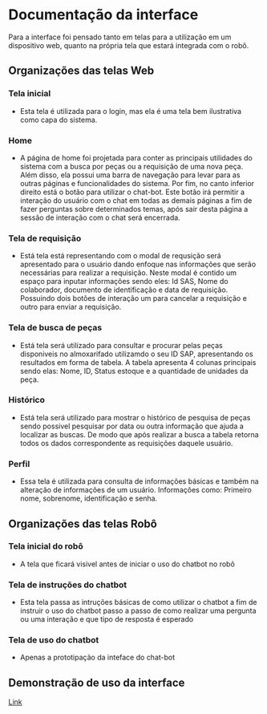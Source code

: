 # Documentação da interface
Para a interface foi pensado tanto em telas para a utilização em um dispositivo web, quanto na própria tela que estará integrada com o robô.

## Organizações das telas Web
### Tela inicial 
- Esta tela é utilizada para o login, mas ela é uma tela bem ilustrativa como capa do sistema. 
### Home 
- A página de home foi projetada para conter as principais utilidades do sistema com a busca por peças ou a requisição de uma nova peça. Além disso, ela possui uma barra de navegação para levar para as outras páginas e funcionalidades do sistema. Por fim, no canto inferior direito está o botão para utilizar o chat-bot. Este botão irá permitir a interação do usuário com o chat em todas as demais páginas a fim de fazer perguntas sobre determinados temas, após sair desta página a sessão de interação com o chat será encerrada.

### Tela de requisição
- Está tela está representando com o modal de requsição será apresentado para o usuário dando enfoque nas informações que serão necessárias para realizar a requisição. Neste modal é contido um espaço para inputar informações sendo eles: Id SAS, Nome do colaborador, documento de identificação e data de requisição. Possuindo dois botões de interação um para cancelar a requisição e outro para enviar a requisição.

### Tela de busca de peças
- Está tela será utilizado para consultar e procurar pelas peças disponiveis no almoxarifado utilizamdo o seu ID SAP, apresentando os resultados em forma de tabela. A tabela apresenta 4 colunas principais sendo elas: Nome, ID, Status estoque e a quantidade de unidades da peça.  
### Histórico
- Está tela será utilizado para mostrar o histórico de pesquisa de peças sendo possivel pesquisar por data ou outra informação que ajuda a localizar as buscas. De modo que após realizar a busca a tabela retorna todos os dados correspondente as requisições daquele usuário.
### Perfil 
- Essa tela é utilizada para consulta de informações básicas e também na alteração de informações de um usuário. Informações como: Primeiro nome, sobrenome, identificação e senha. 

## Organizações das telas Robô
### Tela inicial do robô
- A tela que ficará visivel antes de iniciar o uso do chatbot no robô
### Tela de instruções do chatbot
- Esta tela passa as intruções básicas de como utilizar o chatbot a fim de instruir o uso do chatbot passo a passo de como realizar uma pergunta ou uma interação e que tipo de resposta é esperado
### Tela de uso do chatbot 
- Apenas a prototipação da inteface do chat-bot  

## Demonstração de uso da interface
[Link](https://youtu.be/7ZDPgvFdBDM)

